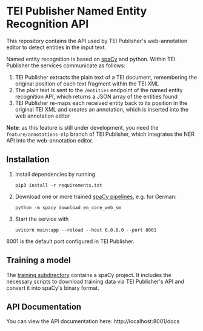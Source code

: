 # TEI Publisher Named Entity Recognition API

This repository contains the API used by TEI Publisher's web-annotation editor to detect entities in the input text. 

Named entity recognition is based on [spaCy](https://spacy.io/) and python. Within TEI Publisher the services communicate as follows:

1. TEI Publisher extracts the plain text of a TEI document, remembering the original position of each text fragment within the TEI XML
2. The plain text is sent to the `/entities` endpoint of the named entity recognition API, which returns a JSON array of the entities found
3. TEI Publisher re-maps each received entity back to its position in the original TEI XML and creates an annotation, which is inserted into the web annotation editor

**Note**: as this feature is still under development, you need the `feature/annotations-nlp` branch of TEI Publisher, which integrates the NER API into the web-annotation editor.

## Installation

1. Install dependencies by running

    `pip3 install -r requirements.txt`

2. Download one or more trained [spaCy pipelines](https://spacy.io/models), e.g. for German:

    `python -m spacy download en_core_web_sm`

3. Start the service with

    `uvicorn main:app --reload --host 0.0.0.0 --port 8001`

8001 is the default port configured in TEI Publisher.

## Training a model

The [training subdirectory](training/README.md) contains a spaCy project. It includes the necessary scripts to download training data via TEI Publisher's API and convert it into spaCy's binary format.

## API Documentation

You can view the API documentation here: http://localhost:8001/docs